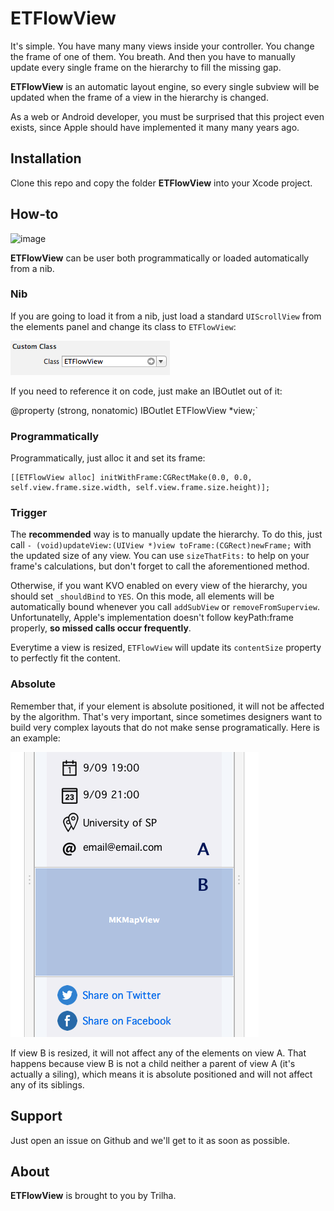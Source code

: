 ETFlowView
========
It's simple. You have many many views inside your controller. You change the frame of one of them. You breath. And then you have to manually update every single frame on the hierarchy to fill the missing gap.

**ETFlowView** is an automatic layout engine, so every single subview will be updated when the frame of a view in the hierarchy is changed.

As a web or Android developer, you must be surprised that this project even exists, since Apple should have implemented it many many years ago.

Installation
--------
Clone this repo and copy the folder **ETFlowView** into your Xcode project.

How-to
--------

![image](demo.gif)

**ETFlowView** can be user both programmatically or loaded automatically from a nib.

### Nib

If you are going to load it from a nib, just load a standard `UIScrollView` from the elements panel and change its class to `ETFlowView`:

![image](nibProperty.png)

If you need to reference it on code, just make an IBOutlet out of it:

@property (strong, nonatomic) IBOutlet ETFlowView *view;`

### Programmatically

Programmatically, just alloc it and set its frame:

```
[[ETFlowView alloc] initWithFrame:CGRectMake(0.0, 0.0, self.view.frame.size.width, self.view.frame.size.height)];
```

### Trigger

The **recommended** way is to manually update the hierarchy. To do this, just call `- (void)updateView:(UIView *)view toFrame:(CGRect)newFrame;` with the updated size of any view. You can use `sizeThatFits:` to help on your frame's calculations, but don't forget to call the aforementioned method.

Otherwise, if you want KVO enabled on every view of the hierarchy, you should set `_shouldBind` to `YES`. On this mode, all elements will be automatically bound whenever you call `addSubView` or `removeFromSuperview`. Unfortunatelly, Apple's implementation doesn't follow keyPath:frame properly, **so missed calls occur frequently**.

Everytime a view is resized, `ETFlowView` will update its `contentSize` property to perfectly fit the content.

### Absolute

Remember that, if your element is absolute positioned, it will not be affected by the algorithm. That's very important, since sometimes designers want to build very complex layouts that do not make sense programatically. Here is an example:

![image](absolute.png)

If view B is resized, it will not affect any of the elements on view A. That happens because view B is not a child neither a parent of view A (it's actually a siling), which means it is absolute positioned and will not affect any of its siblings.

Support
--------
Just open an issue on Github and we'll get to it as soon as possible.

About
--------
**ETFlowView** is brought to you by Trilha.

